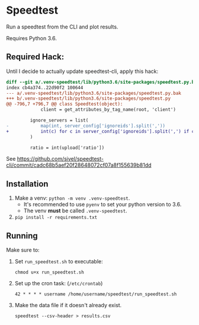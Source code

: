 # Speedtest

Run a speedtest from the CLI and plot results.

Requires Python 3.6.


## Required Hack:

Until I decide to actually update speedtest-cli, apply this hack:

```diff
diff --git a/.venv-speedtest/lib/python3.6/site-packages/speedtest.py.bak b/.venv-speedtest/lib/python3.6/site-packages/speedtest.py
index cb4a374..22d90f2 100644
--- a/.venv-speedtest/lib/python3.6/site-packages/speedtest.py.bak
+++ b/.venv-speedtest/lib/python3.6/site-packages/speedtest.py
@@ -796,7 +796,7 @@ class Speedtest(object):
             client = get_attributes_by_tag_name(root, 'client')

         ignore_servers = list(
-            map(int, server_config['ignoreids'].split(','))
+            int(c) for c in server_config['ignoreids'].split(',') if c
         )

         ratio = int(upload['ratio'])
```

See https://github.com/sivel/speedtest-cli/commit/cadc68b5aef20f28648072cf07a8f155639b81dd


## Installation

1.  Make a venv: `python -m venv .venv-speedtest`.
    + It's recommended to use `pyenv` to set your python version to 3.6.
    + The venv **must** be called `.venv-speedtest`.
2.  `pip install -r requirements.txt`


## Running

Make sure to:

1. Set `run_speedtest.sh` to executable:

   ```
   chmod u+x run_speedtest.sh
   ```

2. Set up the cron task: (`/etc/crontab`)

   ```
   42 * * * * username /home/username/speedtest/run_speedtest.sh
   ```

3. Make the data file if it doesn't already exist.

   ```
   speedtest --csv-header > results.csv
   ```
